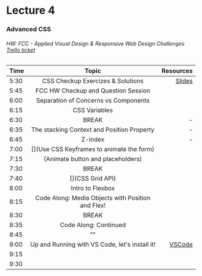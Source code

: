 # Lecture 4
### Advanced CSS
###### HW: FCC - Applied Visual Design & Responsive Web Design Challenges [Trello ticket](https://trello.com/b/kP8TwrOh/mcc-frontend-academy)


| Time     |       Topic                            | Resources   |
| ---------|:-------------:                         | -----:      |
| 5:30     | CSS Checkup Exercizes & Solutions |  [Slides](https://jamievaughncmp.github.io/slides/04-css-2/index.html#)           |
| 5:45     | FCC HW Checkup and Question Session    |             |
| 6:00     | Separation of Concerns vs Components |             |
| 6:15     |  CSS Variables                    |             |
| 6:30     | BREAK                                  |    -        |
| 6:35     |  The stacking Context and Position Property |    -        |
| 6:45     |          Z-index                              |    -        |
| 7:00     | [](Use CSS Keyframes to animate the form)  |             |
| 7:15     |    (Animate button and placeholders)   |             |
| 7:30     | BREAK                                  |             |
| 7:40     |  [](CSS Grid API)                          |             |
| 8:00     |       Intro to Flexbox                                 |             |
| 8:15     | Code Along: Media Objects with Position and Flex! |             |
| 8:30     | BREAK                                  |             |
| 8:35     | Code Along: Continued                                       |             |
| 8:45     |    ""                                    |             |
| 9:00     | Up and Running with VS Code, let's install it!              | [VSCode](https://code.visualstudio.com/download) |
| 9:15     |                   |             |
| 9:30     |                               |             |
